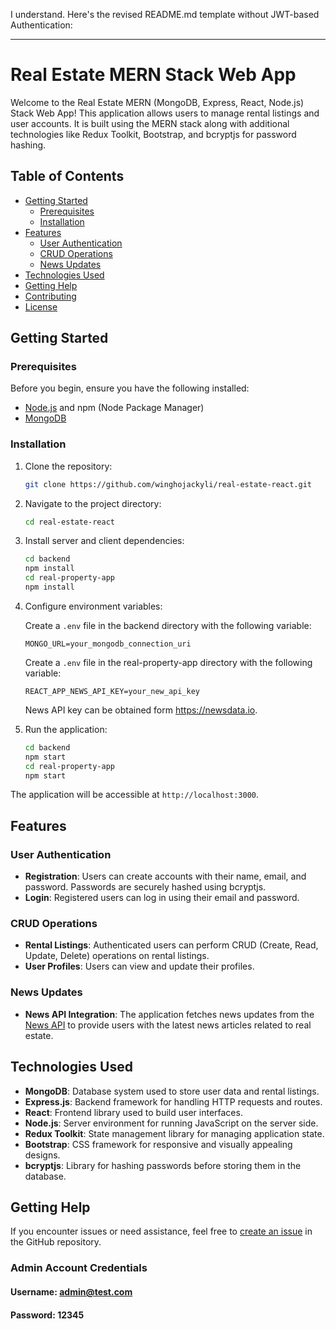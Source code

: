 I understand. Here's the revised README.md template without JWT-based Authentication:

---

# Real Estate MERN Stack Web App

Welcome to the Real Estate MERN (MongoDB, Express, React, Node.js) Stack Web App! This application allows users to manage rental listings and user accounts. It is built using the MERN stack along with additional technologies like Redux Toolkit, Bootstrap, and bcryptjs for password hashing.

## Table of Contents

- [Getting Started](#getting-started)
  - [Prerequisites](#prerequisites)
  - [Installation](#installation)
- [Features](#features)
  - [User Authentication](#user-authentication)
  - [CRUD Operations](#crud-operations)
  - [News Updates](#news-updates)
- [Technologies Used](#technologies-used)
- [Getting Help](#getting-help)
- [Contributing](#contributing)
- [License](#license)

## Getting Started

### Prerequisites

Before you begin, ensure you have the following installed:

- [Node.js](https://nodejs.org/) and npm (Node Package Manager)
- [MongoDB](https://www.mongodb.com/)

### Installation

1. Clone the repository:

   ```sh
   git clone https://github.com/winghojackyli/real-estate-react.git
   ```

2. Navigate to the project directory:

   ```sh
   cd real-estate-react
   ```

3. Install server and client dependencies:

   ```sh
   cd backend
   npm install
   cd real-property-app
   npm install
   ```

4. Configure environment variables:

   Create a `.env` file in the backend directory with the following variable:

   ```env
   MONGO_URL=your_mongodb_connection_uri
   ```

   Create a `.env` file in the real-property-app directory with the following variable:

   ```env
   REACT_APP_NEWS_API_KEY=your_new_api_key
   ```

   News API key can be obtained form https://newsdata.io.

5. Run the application:

   ```sh
   cd backend
   npm start
   cd real-property-app
   npm start
   ```

The application will be accessible at `http://localhost:3000`.

## Features

### User Authentication

- **Registration**: Users can create accounts with their name, email, and password. Passwords are securely hashed using bcryptjs.
- **Login**: Registered users can log in using their email and password.

### CRUD Operations

- **Rental Listings**: Authenticated users can perform CRUD (Create, Read, Update, Delete) operations on rental listings.
- **User Profiles**: Users can view and update their profiles.

### News Updates

- **News API Integration**: The application fetches news updates from the [News API](https://newsdata.io) to provide users with the latest news articles related to real estate.

## Technologies Used

- **MongoDB**: Database system used to store user data and rental listings.
- **Express.js**: Backend framework for handling HTTP requests and routes.
- **React**: Frontend library used to build user interfaces.
- **Node.js**: Server environment for running JavaScript on the server side.
- **Redux Toolkit**: State management library for managing application state.
- **Bootstrap**: CSS framework for responsive and visually appealing designs.
- **bcryptjs**: Library for hashing passwords before storing them in the database.

## Getting Help

If you encounter issues or need assistance, feel free to [create an issue](https://github.com/winghojackyli/real-estate-react/issues) in the GitHub repository.

### Admin Account Credentials

#### Username: admin@test.com

#### Password: 12345

